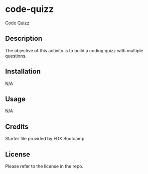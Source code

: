 # code-quizz
Code Quizz


## Description

The objective of this activity is to build a coding quizz with multiple questions.

## Installation

N/A

## Usage
N/A

## Credits

Starter file provided by EDX Bootcamp

## License

Please refer to the license in the repo.
